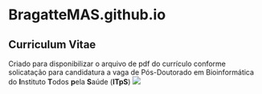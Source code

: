 # BragatteMAS.github.io
## Curriculum Vitae

Criado para disponibilizar o arquivo de pdf do currículo conforme solicatação para candidatura a vaga de Pós-Doutorado em Bioinformática do **I**nstituto **T**odos **p**ela **S**aúde (**ITpS**)
![](https://i.imgur.com/h7tcSm3.png)

